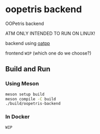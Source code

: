 # oopetris backend 

OOPetris backend


ATM ONLY INTENDED TO RUN ON LINUX!

backend using [oatpp](https://github.com/oatpp/oatpp)

frontend `WIP` (which one do we choose?)


## Build and Run

### Using Meson

```bash
meson setup build
meson compile -C build
./build/oopetris-backend
```


### In Docker

`WIP`
